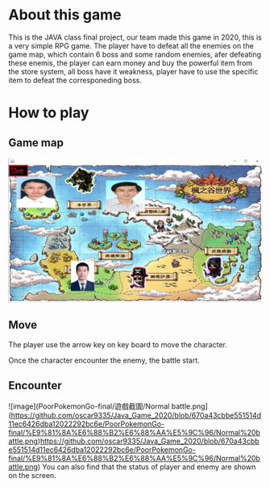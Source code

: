 # About this game
This is the JAVA class final project, our team made this game in 2020, this is a very simple RPG game. The player have to defeat all the enemies on the game map, 
which contain 6 boss and some random enemies, afer defeating these enemis, the player can earn money and buy the powerful item from the store system, all boss have it weakness, 
player have to use the specific item to defeat the corresponeding boss.

# How to play
## Game map
![image](PoorPokemonGo-final/遊戲截圖/GameMap.png)
## Move 
The player use the arrow key on key board to move the character.

Once the character encounter the enemy, the battle start.

## Encounter
![image](PoorPokemonGo-final/遊戲截圖/Normal battle.png](https://github.com/oscar9335/Java_Game_2020/blob/670a43cbbe551514d11ec6426dba12022292bc6e/PoorPokemonGo-final/%E9%81%8A%E6%88%B2%E6%88%AA%E5%9C%96/Normal%20battle.png)https://github.com/oscar9335/Java_Game_2020/blob/670a43cbbe551514d11ec6426dba12022292bc6e/PoorPokemonGo-final/%E9%81%8A%E6%88%B2%E6%88%AA%E5%9C%96/Normal%20battle.png)
You can also find that the status of player and enemy are shown on the screen.

